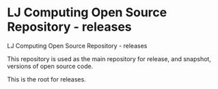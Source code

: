 # LJ Computing Open Source Repository - releases
LJ Computing Open Source Repository - releases

This repository is used as the main repository for release, and snapshot, versions of open source code.

This is the root for releases.

